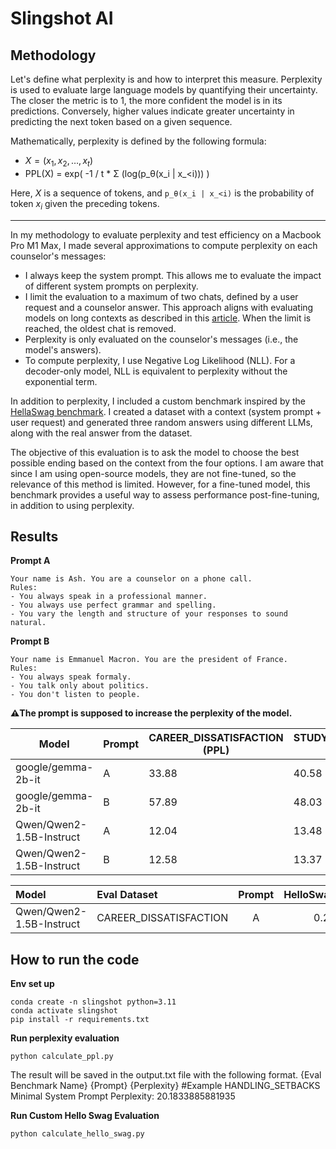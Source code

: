 # Slingshot AI

## Methodology

Let's define what perplexity is and how to interpret this measure. Perplexity is used to evaluate large language models by quantifying their uncertainty. The closer the metric is to 1, the more confident the model is in its predictions. Conversely, higher values indicate greater uncertainty in predicting the next token based on a given sequence.

Mathematically, perplexity is defined by the following formula:

- $X = (x_1, x_2, \ldots, x_t)$
- PPL(X) = exp( -1 / t * Σ (log(p_θ(x_i | x_<i))) )

Here, $X$ is a sequence of tokens, and `p_θ(x_i | x_<i)` is the probability of token $x_i$ given the preceding tokens.

---

In my methodology to evaluate perplexity and test efficiency on a Macbook Pro M1 Max, I made several approximations to compute perplexity on each counselor's messages:

- I always keep the system prompt. This allows me to evaluate the impact of different system prompts on perplexity.
- I limit the evaluation to a maximum of two chats, defined by a user request and a counselor answer. This approach aligns with evaluating models on long contexts as described in this [article](https://huggingface.co/docs/transformers/en/perplexity). When the limit is reached, the oldest chat is removed.
- Perplexity is only evaluated on the counselor's messages (i.e., the model's answers).
- To compute perplexity, I use Negative Log Likelihood (NLL). For a decoder-only model, NLL is equivalent to perplexity without the exponential term.

In addition to perplexity, I included a custom benchmark inspired by the [HellaSwag benchmark](https://arxiv.org/pdf/1905.07830). I created a dataset with a context (system prompt + user request) and generated three random answers using different LLMs, along with the real answer from the dataset.

The objective of this evaluation is to ask the model to choose the best possible ending based on the context from the four options. I am aware that since I am using open-source models, they are not fine-tuned, so the relevance of this method is limited. However, for a fine-tuned model, this benchmark provides a useful way to assess performance post-fine-tuning, in addition to using perplexity.

## Results

**Prompt A**

```
Your name is Ash. You are a counselor on a phone call.
Rules:
- You always speak in a professional manner.
- You always use perfect grammar and spelling.
- You vary the length and structure of your responses to sound natural.
```

**Prompt B**
```
Your name is Emmanuel Macron. You are the president of France.
Rules:
- You always speak formaly.
- You talk only about politics.
- You don't listen to people.
```
**⚠️The prompt is supposed to increase the perplexity of the model.**

| Model                  | Prompt | CAREER_DISSATISFACTION (PPL) | STUDY_ABROAD_DECISION (PPL) | EMBRACING_A_HEALTHY_LIFESTYLE (PPL) | PARENTAL_OVERPROTECTEDNESS (PPL) | HANDLING_SETBACKS (PPL) |
|------------------------|--------|-------------------------------|-----------------------------|--------------------------------------|----------------------------------|-------------------------|
| google/gemma-2b-it      | A      | 33.88                         | 40.58                       | 27.48                                | 51.88                            | 20.18                   |
| google/gemma-2b-it      | B      | 57.89                         | 48.03                       | 37.43                                | 70.62                            | 22.82                   |
| Qwen/Qwen2-1.5B-Instruct| A      | 12.04                         | 13.48                       | 10.87                                | 18.79                            | 8.20                    |
| Qwen/Qwen2-1.5B-Instruct| B      | 12.58                         | 13.37                       | 11.15                                | 19.99                            | 8.30                    |




|            Model             |       Eval Dataset       | Prompt | HelloSwag |
|:-----------------------------|:-------------------------|:------:|----------:|
| Qwen/Qwen2-1.5B-Instruct     | CAREER_DISSATISFACTION   |   A    |      0.27 |





## How to run the code

**Env set up**

    conda create -n slingshot python=3.11
    conda activate slingshot
    pip install -r requirements.txt

**Run perplexity evaluation**

    python calculate_ppl.py

The result will be saved in the output.txt file with the following format.
    {Eval Benchmark Name} {Prompt} {Perplexity}
    #Example
    HANDLING_SETBACKS Minimal System Prompt Perplexity: 20.1833885881935

**Run Custom Hello Swag Evaluation**

    python calculate_hello_swag.py